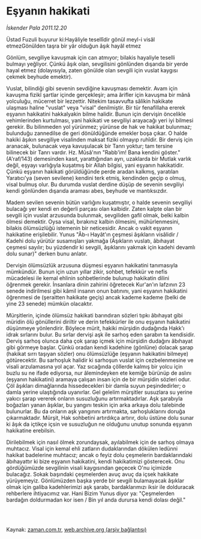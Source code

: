 # Eşyanın hakikati

*İskender Pala 2011.12.20*

<td class="columnist-detail">
<p>Üstad Fuzuli buyurur ki:Hayâliyle tesellîdir gönül meyl-i visâl etmezGönülden taşra bir yâr olduğun âşık hayâl etmez</p>
<p>
<div id="haberMetinDiv">
<p>Gönlüm, sevgiliye kavuşmak için can atmıyor; bilakis hayaliyle teselli bulmayı yeğliyor. Çünkü âşık olan, sevgilisini gönlünden dışarıda bir yerde hayal etmez (dolayısıyla, zaten gönülde olan sevgili için vuslat kaygısı çekmek beyhude emektir).
<p>Vuslat, bilindiği gibi sevenin sevdiğine kavuşması demektir. Avam için kavuşma fizikî şartlar içinde gerçekleşir; ama ârifler için kavuşma bir mânâ yolculuğu, mücerret bir lezzettir. Nitekim tasavvufta sâlikin hakikate ulaşması haline "vuslat" veya "visal" denilmiştir. Bir tür fenafillaha ererek eşyanın hakikatini hakkalyakin bilme halidir. Bunun için dervişin öncelikle vehimlerinden kurtulması, yani hakikati ve sevgiliyi arayacağı yeri iyi bilmesi gerekir. Bu bilinmeden yol yürünmez; yürünse de hak ve hakikat bulunmaz; bulunduğu zannedilse de geri dönüldüğünde emekler boşa çıkar. O halde hakiki âşıkın sevgiliye visalinden maksat fiziki olmayıp ruhîdir. Bir derviş için aranacak, bulunacak veya kavuşulacak bir Tanrı yoktur; tam tersine bilinecek bir Tanrı vardır. Hz. Mûsâ'nın "Rabb'im! Bana kendini göster." (A'raf/143) demesinden kasıt, yarattığından ayrı, uzaklarda bir Mutlak varlık değil, eşyayı varlığıyla kuşatmış bir Allah bilgisi, yani eşyanın hakikatidir. Çünkü eşyanın hakikati görüldüğünde perde aradan kalkmış, yaratılan Yaratıcı'ya (seven sevilene) kendini terk etmiş, kendinden geçip o olmuş, visal bulmuş olur. Bu durumda vuslat derdine düşüp de sevenin sevgiliyi kendi gönlünden dışarıda araması abes, beyhude ve mantıksızdır.
<p>Madem sevilen sevenin bütün varlığını kuşatmıştır, o halde sevenin sevgiliyi bulacağı yer kendi en değerli parçası olan kalbidir. Zaten kalpte olan bir sevgili için vuslat arzusunda bulunmak, sevgiliden gafil olmak, belki kalbin ölmesi demektir. Oysa visal, bırakınız kalbin ölmesini, mühürlenmesini, bilakis ölümsüzlüğü istemenin bir neticesidir. Ancak o vakit eşyanın hakikatine erişilebilir. Yunus "Âb-ı Hayât'ın çeşmesi âşıkların visâlidir / Kadehi dolu yürütür susamışları yakmağa (Âşıkların vuslatı, âbıhayat çeşmesi sayılır; bu yüzdendir ki sevgili, âşıklarını yakmak için kadehi devamlı dolu sunar)" derken bunu anlatır.
<p>Dervişin ölümsüzlük arzusuna düşmesi eşyanın hakikatini tanımasıyla mümkündür. Bunun için uzun yıllar zikir, sohbet, tefekkür ve nefis mücadelesi ile kemal ehlinin sohbetlerinde bulunup hakikatin dilini öğrenmek gerekir. İnsanlara dinin zahirini öğretecek Kur'an'ın lafzının 23 senede indirilmesi gibi kâmil insanın onun batınını, yani eşyanın hakikatini öğrenmesi de (şeraitten hakikate geçiş) ancak kademe kademe (belki de yine 23 senede) mümkün olacaktır.
<p>Mürşitlerin, içinde ölümsüz hakikati barındıran sözleri tıpkı âbıhayat gibi müridin ölü gönüllerini diriltir ve derin tefekkürler ile onu eşyanın hakikatini düşünmeye yönlendirir. Böylece mürit, hakiki mürşidin dudağında Hakk'ı idrak sırlarını bulur. Bu sırlar dervişi aşk ile sarhoş eden şarabın ta kendisidir. Derviş sarhoş olunca daha çok şarap içmek için mürşidin dudağını âbıhayat gibi görmeye başlar. Çünkü oradan kendi kadehine (gönlüne) dolacak şarap (hakikat sırrı taşıyan sözler) onu ölümsüzlüğe (eşyanın hakikatini bilmeye) götürecektir. Bu sarhoşluk halidir ki sarhoşun vuslat için cezbelenmesine ve visali arzulamasına yol açar. Yaz sıcağında çöllerde kalmış bir yolcu için buzlu su ne ifade ediyorsa, nur âlemindeyken ete kemiğe bürünüp de aslını (eşyanın hakikatini) aramaya çalışan insan için de bir mürşidin sözleri odur. Çöl âşıkları dimağlarında hissedecekleri bir damla suyun peşindedirler; o damla yerine ulaştığında uyanırlar. Gel gelelim mürşitler susuzlara su yerine yakıcı şarap vererek onların susuzluğunu artırmaktadırlar. Aşk şarabıyla boğazları yanan âşıklar, bu yangını teskin için arka arkaya dolu talebinde bulunurlar. Bu da onların aşk yangınını artırmakta, sarhoşluklarını doruğa çıkarmaktadır. Mürşit, Hak sohbetini artırdıkça artırır, dolu üstüne dolu sunar ki âşık da içtikçe içsin ve susuzluğun ne olduğunu unutup sonunda eşyanın hakikatine erebilsin.
<p>Dirilebilmek için nasıl ölmek zorundaysak, ayılabilmek için de sarhoş olmaya muhtacız. Visal için kemal ehli zatların dudaklarından dökülen ledünni hakikat badelerine muhtacız; ancak o feyiz dolu çeşmelerin bardaklarındaki âbıhayattır ki bize eşyanın hakikatini, kendi hakikatimizi gösterecek. Onu gördüğümüzde sevgilinin visali kaygısından geçecek O'nu içimizde bulacağız. Sokak başındaki çeşmelerden avuç avuç da içsek hakikate yürüyemeyiz. Gönlümüzden başka yerde bir sevgili bulamayacak âşıklar olmak için galiba kadehlerimizi aşk şarabı, bardaklarımızı iksir ile dolduracak rehberlere ihtiyacımız var. Hani Bizim Yunus diyor ya: "Çeşmelerden bardağın doldurmadan kor isen / Bin yıl anda durursa kendi dolası değil." </p></p></p></p></p></p></div>
</p>


<p><br>
		 </br></p></td>

Kaynak: [zaman.com.tr](http://zaman.com.tr/yazar.do?yazino=1217091), [web.archive.org (arşiv bağlantısı)](http://web.archive.org/web/20120121024248/http://www.zaman.com.tr:80/yazar.do?yazino=1217091)
